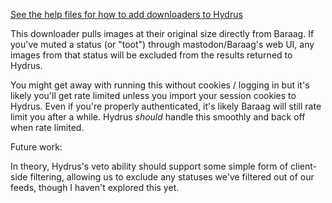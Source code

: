 [See the help files for how to add downloaders to Hydrus](https://hydrusnetwork.github.io/hydrus/help/adding_new_downloaders.html)

This downloader pulls images at their original size directly from Baraag. If
you've muted a status (or "toot") through mastodon/Baraag's web UI, any images
from that status will be excluded from the results returned to Hydrus.

You might get away with running this without cookies / logging in but it's
likely you'll get rate limited unless you import your session cookies to Hydrus.
Even if you're properly authenticated, it's likely Baraag will still rate limit
you after a while. Hydrus _should_ handle this smoothly and back off when rate
limited.

Future work:

In theory, Hydrus's veto ability should support some simple form of client-side
filtering, allowing us to exclude any statuses we've filtered out of our feeds,
though I haven't explored this yet.
